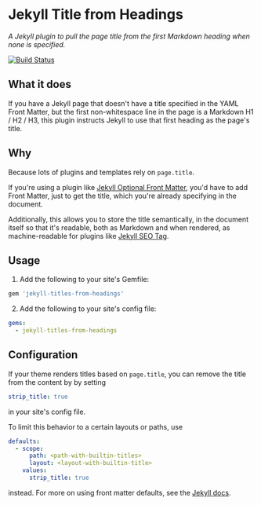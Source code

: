 # Jekyll Title from Headings

*A Jekyll plugin to pull the page title from the first Markdown heading when none is specified.*

[![Build Status](https://travis-ci.org/benbalter/jekyll-title-from-headings.svg?branch=master)](https://travis-ci.org/benbalter/jekyll-title-from-headings)

## What it does

If you have a Jekyll page that doesn't have a title specified in the YAML Front Matter, but the first non-whitespace line in the page is a Markdown H1 / H2 / H3, this plugin instructs Jekyll to use that first heading as the page's title.

## Why

Because lots of plugins and templates rely on `page.title`.

If you're using a plugin like [Jekyll Optional Front Matter](https://github.com/benbalter/jekyll-optional-front-matter), you'd have to add Front Matter, just to get the title, which you're already specifying in the document.

Additionally, this allows you to store the title semantically, in the document itself so that it's readable, both as Markdown and when rendered, as machine-readable for plugins like [Jekyll SEO Tag](https://github.com/benbalter/jekyll-seo-tag).

## Usage

1. Add the following to your site's Gemfile:

  ```ruby
  gem 'jekyll-titles-from-headings'
  ```

2. Add the following to your site's config file:

  ```yml
  gems:
    - jekyll-titles-from-headings
  ```

## Configuration
If your theme renders titles based on `page.title`, you can remove the title from the content by by setting

```yml
strip_title: true
```

in your site's config file.

To limit this behavior to a certain layouts or paths, use

```yml
defaults:
  - scope:
      path: <path-with-builtin-titles>
      layout: <layout-with-builtin-title>
    values:
      strip_title: true
```

instead. For more on using front matter defaults, see the [Jekyll docs](https://jekyllrb.com/docs/configuration/#front-matter-defaults).
